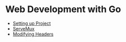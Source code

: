 # Web Development with Go

- [Setting up Project](setting-up-project/index.md)
- [ServeMux](servemux/index.md)
- [Modifying Headers](response-headers/index.md)